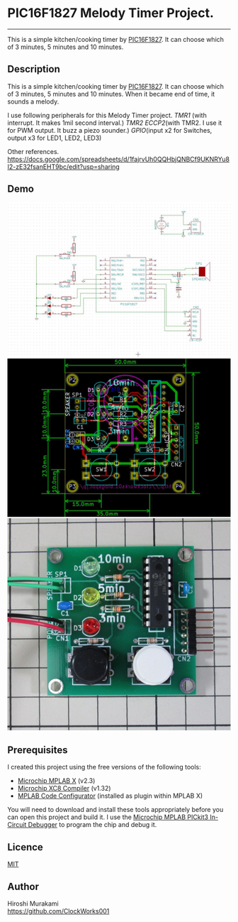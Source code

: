 # PIC16F1827 Melody Timer Project.
---
This is a simple kitchen/cooking timer by [PIC16F1827][1].
It can choose which of 3 minutes, 5 minutes and 10 minutes.

## Description

This is a simple kitchen/cooking timer by [PIC16F1827][1].
It can choose which of 3 minutes, 5 minutes and 10 minutes.
When it became end of time, it sounds a melody.

I use following peripherals for this Melody Timer project.
  *TMR1* (with interrupt. It makes 1mil second interval.)
  *TMR2*
  *ECCP2*(with TMR2. I use it for PWM output. It buzz a piezo sounder.)
  *GPIO*(input x2 for Switches, output x3 for LED1, LED2, LED3)

Other references.
  <https://docs.google.com/spreadsheets/d/1fajrvUh0QQHbjQNBCf9UKNRYu8I2-zE32fsanEHT9bc/edit?usp=sharing>



## Demo

![Alt text](/DEMO/circuit_schematic.JPG)
![Alt text](/DEMO/circuit_board.JPG)
![Alt text](/DEMO/circuit_image.JPG)

## Prerequisites

I created this project using the free versions of the following tools:
 * [Microchip MPLAB X][2] (v2.3)
 * [Microchip XC8 Compiler][3] (v1.32)
 * [MPLAB Code Configurator][4] (installed as plugin within MPLAB X)

You will need to download and install these tools appropriately before you
can open this project and build it.
I use the [Microchip MPLAB PICkit3 In-Circuit Debugger][5] to program
the chip and debug it.  


## Licence

[MIT](https://github.com/tcnksm/tool/blob/master/LICENCE)

## Author

Hiroshi Murakami  
<https://github.com/ClockWorks001>  


[1]: http://www.microchip.com/wwwproducts/Devices.aspx?dDocName=en538963 "PIC16F1827"
[2]: http://www.microchip.com/pagehandler/en-us/family/mplabx/ "MPLAB X"
[3]: http://www.microchip.com/pagehandler/en_us/devtools/mplabxc/ "MPLAB XC Compilers"
[4]: http://www.microchip.com/pagehandler/en-us/press-release/microchips-free-code-configura.html "MPLAB Code Configurator"
[5]: http://www.microchip.com/Developmenttools/ProductDetails.aspx?PartNO=PG164130 "MPLAB PICkit3 In-Circuit Debugger"
[6]: http://www.kicad-pcb.org/display/KICAD/KiCad+EDA+Software+Suite "KICAD"



